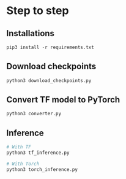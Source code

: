 # Step to step

## Installations

```python
pip3 install -r requirements.txt
```

## Download checkpoints

```python
python3 download_checkpoints.py
```

## Convert TF model to PyTorch

```python
python3 converter.py
```

## Inference

```python
# With TF
python3 tf_inference.py

# With Torch
python3 torch_inference.py
```
